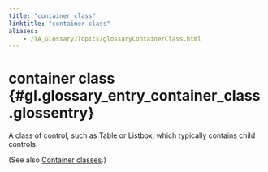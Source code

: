 ```yaml
--- 
title: "container class"
linktitle: "container class"
aliases: 
    - /TA_Glossary/Topics/glossaryContainerClass.html
---
```

# container class {#gl.glossary_entry_container_class .glossentry}

A class of control, such as Table or Listbox, which typically contains child controls.

\(See also [Container classes](../../TA_Help/Topics/Interface_def_container_class.html).\)

